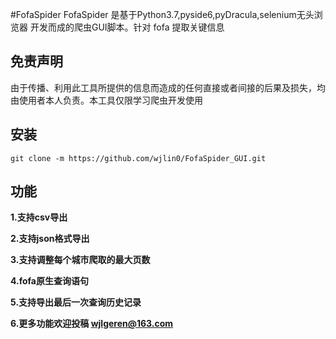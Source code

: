 #FofaSpider
FofaSpider 是基于Python3.7,pyside6,pyDracula,selenium无头浏览器 开发而成的爬虫GUI脚本。针对 fofa 提取关键信息
## 免责声明
由于传播、利用此工具所提供的信息而造成的任何直接或者间接的后果及损失，均由使用者本人负责。本工具仅限学习爬虫开发使用
## 安装
```dos
git clone -m https://github.com/wjlin0/FofaSpider_GUI.git
```
## 功能
**1.支持csv导出**

**2.支持json格式导出**

**3.支持调整每个城市爬取的最大页数**

**4.fofa原生查询语句**

**5.支持导出最后一次查询历史记录**

**6.更多功能欢迎投稿 wjlgeren@163.com**
